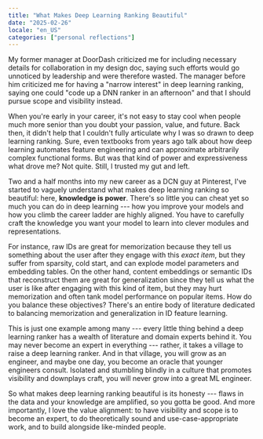 ```yaml
---
title: "What Makes Deep Learning Ranking Beautiful"
date: "2025-02-26"
locale: "en_US"
categories: ["personal reflections"]
---
```


My former manager at DoorDash criticized me for including necessary details for collaboration in my design doc, saying such efforts would go unnoticed by leadership and were therefore wasted. The manager before him criticized me for having a "narrow interest" in deep learning ranking, saying one could "code up a DNN ranker in an afternoon" and that I should pursue scope and visibility instead.

When you're early in your career, it's not easy to stay cool when people much more senior than you doubt your passion, value, and future. Back then, it didn't help that I couldn't fully articulate why I was so drawn to deep learning ranking. Sure, even textbooks from years ago talk about how deep learning automates feature engineering and can approximate arbitrarily complex functional forms. But was that kind of power and expressiveness what drove me? Not quite. Still, I trusted my gut and left.

Two and a half months into my new career as a DCN guy at Pinterest, I've started to vaguely understand what makes deep learning ranking so beautiful: here, **knowledge is power**. There's so little you can cheat yet so much you can do in deep learning --- how you improve your models and how you climb the career ladder are highly aligned. You have to carefully craft the knowledge you want your model to learn into clever modules and representations.

For instance, raw IDs are great for memorization because they tell us something about the user after they engage with this *exact item*, but they suffer from sparsity, cold start, and can explode model parameters and embedding tables. On the other hand, content embeddings or semantic IDs that reconstruct them are great for generalization since they tell us what the user is like after engaging with this kind of item, but they may hurt memorization and often tank model performance on popular items. How do you balance these objectives? There's an entire body of literature dedicated to balancing memorization and generalization in ID feature learning.

This is just one example among many --- every little thing behind a deep learning ranker has a wealth of literature and domain experts behind it. You may never become an expert in everything --- rather, it takes a village to raise a deep learning ranker. And in that village, you will grow as an engineer, and maybe one day, you become an oracle that younger engineers consult. Isolated and stumbling blindly in a culture that promotes visibility and downplays craft, you will never grow into a great ML engineer.

So what makes deep learning ranking beautiful is its honesty --- flaws in the data and your knowledge are amplified, so you gotta be good. And more importantly, I love the value alignment: to have visibility and scope is to become an expert, to do theoretically sound and use-case-appropriate work, and to build alongside like-minded people.